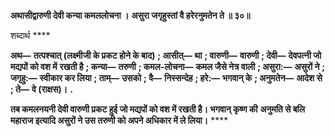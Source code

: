 **अथासीद्वारुणी देवी कन्या कमललोचना ।** **असुरा जगृहुस्तां वै हरेरनुमतेन ते ॥ ३०॥** 

शब्दार्थ **** 

**अथ—** **तत्पश्चात् (लक्ष्मीजी के प्रकट होने के बाद)** **; आसीत्—** **था** **; वारुणी—** **वारुणी** **; देवी—** **देवपत्नी जो मद्यपों को वश में** **रखती है** **; कन्या—** **तरुणी** **; कमल-लोचना—** **कमल जैसे नेत्र वाली** **; असुरा:—** **असुरों ने** **; जगृहु:—** **स्वीकार कर लिया** **; ताम्—** **उसको** **; वै—** **निस्सन्देह** **; हरे:—** **भगवान् के** **; अनुमतेन—** **आदेश से** **; ते—** **वे (राक्षस)।** **.** 

**तब कमलनयनी देवी वारुणी प्रकट हुई जो मद्यपों को वश में रखती है। भगवान् कृष्ण की** **अनुमति से बलि महाराज इत्यादि असुरों ने उस तरुणी को अपने अधिकार में ले लिया।** **** 